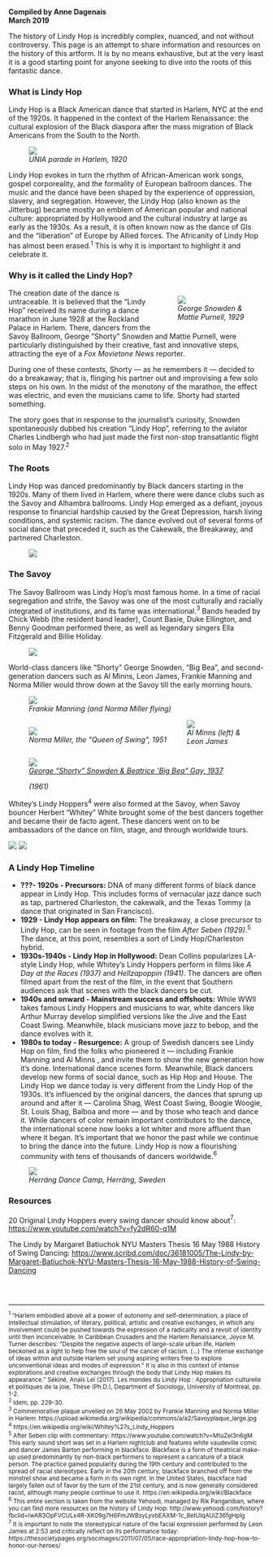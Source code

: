 **Compiled by Anne Dagenais**  
**March 2019**

The history of Lindy Hop is incredibly complex, nuanced, and not without controversy. This page is an attempt to share information and resources on the history of this artform. It is by no means exhaustive, but at the very least it is a good starting point for anyone seeking to dive into the roots of this fantastic dance.

### What is Lindy Hop

Lindy Hop is a Black American dance that started in Harlem, NYC at the end of the 1920s. It happened in the context of the Harlem Renaissance: the cultural explosion of the Black diaspora after the mass migration of Black Americans from the South to the North.

<figure>
	<img src="./images/lindy/harlem-renaissance-1.jpg">
    <figcaption><i>UNIA parade in Harlem, 1920</i></figcaption>
</figure>

Lindy Hop evokes in turn the rhythm of African-American work songs, gospel corporeality, and the formality of European ballroom dances. The music and the dance have been shaped by the experience of oppression, slavery, and segregation. However, the Lindy Hop (also known as the Jitterbug) became mostly an emblem of American popular and national culture: appropriated by Hollywood and the cultural industry at large as early as the 1930s. As a result, it is often known now as the dance of GIs and the &ldquo;liberation&rdquo; of Europe by Allied forces. The Africanity of Lindy Hop has almost been erased.<cite><sup><a style="font-style:normal;text-decoration:none;" href="#1">1</a></sup></cite> This is why it is important to highlight it and celebrate it.

### Why is it called the Lindy Hop?

<figure style="float:right;">
	<img src="./images/lindy/george-snowden-277e3fe0-0237-468b-8be6-efeb780b1f2-resize-750.jpg" style="max-width:180px">
    <figcaption><i>George Snowden &amp;<br/> Mattie Purnell, 1929</i></figcaption>
</figure>

The creation date of the dance is untraceable. It is believed that the &ldquo;Lindy Hop&rdquo; received its name during a dance marathon in June 1928 at the Rockland Palace in Harlem. There, dancers from the Savoy Ballroom, George &ldquo;Shorty&rdquo; Snowden and Mattie Purnell, were particularly distinguished by their creative, fast and innovative steps, attracting the eye of a <cite>Fox Movietone News</cite> reporter.

During one of these contests, Shorty &mdash; as he remembers it &mdash; decided to do a breakaway; that is, flinging his partner out and improvising a few solo steps on his own. In the midst of the monotony of the marathon, the effect was electric, and even the musicians came to life. Shorty had started something. 

The story goes that in response to the journalist&rsquo;s curiosity, Snowden spontaneously dubbed his creation &ldquo;Lindy Hop&rdquo;, referring to the aviator Charles Lindbergh who had just made the first non-stop transatlantic flight solo in May 1927.<cite><sup><a style="font-style:normal;text-decoration:none;" href="#2">2</a></sup></cite>

### The Roots

Lindy Hop was danced predominantly by Black dancers starting in the 1920s. Many of them lived in Harlem, where there were dance clubs such as the Savoy and Alhambra ballrooms. Lindy Hop emerged as a defiant, joyous response to financial hardship caused by the Great Depression, harsh living conditions, and systemic racism. The dance evolved out of several forms of social dance that preceded it, such as the Cakewalk, the Breakaway, and partnered Charleston.

<figure>
	<img src="./images/lindy/the-savoy.jpg">
</figure>

### The Savoy

The Savoy Ballroom was Lindy Hop&rsquo;s most famous home. In a time of racial segregation and strife, the Savoy was one of the most culturally and racially integrated of institutions, and its fame was international.<cite><sup><a style="font-style:normal;text-decoration:none;" href="#3">3</a></sup></cite> Bands headed by Chick Webb (the resident band leader), Count Basie, Duke Ellington, and Benny Goodman performed there, as well as legendary singers Ella Fitzgerald and Billie Holiday.

<figure>
	<img src="./images/lindy/chick-webb-music-famous.jpg">
</figure>

World-class dancers like &ldquo;Shorty&rdquo; George Snowden, &ldquo;Big Bea&rdquo;, and second-generation dancers such as Al Minns, Leon James, Frankie Manning and Norma Miller would throw down at the Savoy till the early morning hours.

<figure>
	<img src="./images/lindy/Featured_Frankie_Manning.jpg">
    <figcaption><i>Frankie Manning (and Norma Miller flying)</i></figcaption>
</figure>

<figure style="float:left;">
	<img src="./images/lindy/476full-norma-miller.jpg">
    <figcaption><i>Norma Miller, the "Queen of Swing", 1951</i></figcaption>
</figure>

<figure style="float:left;">
	<img src="./images/lindy/Screen_Shot_2013-01-30_at_12.06.41_PM_2-4123.jpg">
    <figcaption><i><a href="https://www.youtube.com/watch?v=7Sdk3mqVSRA">George “Shorty” Snowden & Beatrice 'Big Bea" Gay, 1937</a></i></figcaption>
</figure>

<figure style="float:none;">
	<img src="./images/lindy/Al-Minns-Leon-James-TITLE.jpg">
    <figcaption><i>Al Minns (left) & Leon James (1961)</i></figcaption>
</figure>

Whitey&rsquo;s Lindy Hoppers<cite><sup><a style="font-style:normal;text-decoration:none;" href="#4">4</a></sup></cite> were also formed at the Savoy, when Savoy bouncer Herbert &ldquo;Whitey&rdquo; White brought some of the best dancers together and became their de facto agent. These dancers went on to be ambassadors of the dance on film, stage, and through worldwide tours.

<img src="./images/lindy/whiteys+lindy+hoppers+from+NYPL+collection.jpg"> <img src="./images/lindy/5703491413_a67398975c_z.jpg">


### A Lindy Hop Timeline

* **???- 1920s - Precursors:** DNA of many different forms of black dance appear in Lindy Hop. This includes forms of vernacular jazz dance such as tap, partnered Charleston, the cakewalk, and the Texas Tommy (a dance that originated in San Francisco).
* **1929 - Lindy Hop appears on film:** The breakaway, a close precursor to Lindy Hop, can be seen in footage from the film <cite>After Seben (1929)</cite>.<cite><sup><a style="font-style:normal;text-decoration:none;" href="#5">5</a></sup></cite> The dance, at this point, resembles a sort of Lindy Hop/Charleston hybrid.
* **1930s-1940s - Lindy Hop in Hollywood:** Dean Collins popularizes LA-style Lindy Hop, while Whitey&rsquo;s Lindy Hoppers perform in films like <cite>A Day at the Races (1937)</cite> and <cite>Hellzapoppin (1941)</cite>. The dancers are often filmed apart from the rest of the film, in the event that Southern audiences ask that scenes with the black dancers be cut.
* **1940s and onward - Mainstream success and offshoots:** While WWII takes famous Lindy Hoppers and musicians to war, white dancers like Arthur Murray develop simplified versions like the Jive and the East Coast Swing. Meanwhile, black musicians move jazz to bebop, and the dance evolves with it.
* **1980s to today - Resurgence:** A group of Swedish dancers see Lindy Hop on film, find the folks who pioneered it &mdash; including Frankie Manning and Al Minns , and invite them to show the new generation how it&rsquo;s done. International dance scenes form. Meanwhile, Black dancers develop new forms of social dance, such as Hip Hop and House. The Lindy Hop we dance today is very different from the Lindy Hop of the 1930s. It&rsquo;s influenced by the original dancers, the dances that sprung up around and after it &mdash; Carolina Shag, West Coast Swing, Boogie Woogie, St. Louis Shag, Balboa and more &mdash; and by those who teach and dance it. While dancers of color remain important contributors to the dance, the international scene now looks a lot whiter and more affluent than where it began. It&rsquo;s important that we honor the past while we continue to bring the dance into the future. Lindy Hop is now a flourishing community with tens of thousands of dancers worldwide.<cite><sup><a style="font-style:normal;text-decoration:none;" href="#6">6</a></sup></cite>

<figure>
	<img src="./images/lindy/_MG_3385web.jpg">
    <figcaption><i>Herräng Dance Camp, Herräng, Sweden</i></figcaption>
</figure>


### Resources

20 Original Lindy Hoppers every swing dancer should know about<cite><sup><a style="font-style:normal;text-decoration:none;" href="#7">7</a></sup></cite>: https://www.youtube.com/watch?v=fy2dR60-q1M

The Lindy by Margaret Batiuchok NYU Masters Thesis 16 May 1988 History of Swing Dancing: https://www.scribd.com/doc/36181005/The-Lindy-by-Margaret-Batiuchok-NYU-Masters-Thesis-16-May-1988-History-of-Swing-Dancing

<style>
sup a:focus {background-color:yellow;}
</style>
<div style="border-top:1px solid black;margin-top:5em;margin-bottom:1em;padding-top:1em;font-size:smaller;">
<sup><a style="text-decoration:none;" name="1">1</a></sup> &ldquo;Harlem embodied above all a power of autonomy and self-determination, a place of intellectual stimulation, of literary, political, artistic and creative exchanges, in which any involvement could be pushed towards the expression of a radicality and a revolt of identity until then inconceivable. In Caribbean Crusaders and the Harlem Renaissance, Joyce M. Turner describes: "Despite the negative aspects of large-scale urban life, Harlem beckoned as a light to help free the soul of the cancer of racism. (...) The intense exchange of ideas within and outside Harlem set young aspiring writers free to explore unconventional ideas and modes of expression." It is also in this context of intense explorations and creative exchanges through the body that Lindy Hop makes its appearance.&rdquo; Sékiné, Anaïs Leï (2017). Les mondes du Lindy Hop : Appropriation culturelle et politiques de la joie, Thèse (Ph.D.), Department of Sociology, University of Montreal, pp. 1-2.<br/>
<sup><a style="text-decoration:none;" name="2">2</a></sup> Idem, pp. 229-30.<br/>
<sup><a style="text-decoration:none;" name="3">3</a></sup> Commemorative plaque unveiled on 26 May 2002 by Frankie Manning and Norma Miller in Harlem: https://upload.wikimedia.org/wikipedia/commons/a/a2/Savoyplaque_large.jpg<br/>
<sup><a style="text-decoration:none;" name="4">4</a></sup> https://en.wikipedia.org/wiki/Whitey%27s_Lindy_Hoppers<br/>
<sup><a style="text-decoration:none;" name="5">5</a></sup> After Seben clip with commentary: https://www.youtube.com/watch?v=MtuZeI3n6gM 
This early sound short was set in a Harlem nightclub and features white vaudeville comic and dancer James Barton performing in blackface. Blackface is a form of theatrical make-up used predominantly by non-black performers to represent a caricature of a black person. The practice gained popularity during the 19th century and contributed to the spread of racial stereotypes. Early in the 20th century, blackface branched off from the minstrel show and became a form in its own right. In the United States, blackface had largely fallen out of favor by the turn of the 21st century, and is now generally considered racist, although many people continue to use it. https://en.wikipedia.org/wiki/Blackface<br/>
<sup><a style="text-decoration:none;" name="6">6</a></sup> This entire section is taken from the website Yehoodi, managed by Rik Panganiban, where you can find more resources on the history of Lindy Hop: http://www.yehoodi.com/history?fbclid=IwAR3OpFVCULx4R-XK09g7H6FmJWBsyLyvbEAXM-1c_8etUIqAUiZ36fgHpIg<br/>
<sup><a style="text-decoration:none;" name="7">7</a></sup> It is important to note the stereotypical nature of the facial expression performed by Leon James at 2:53 and critically reflect on its performance today: https://thesocietypages.org/socimages/2011/07/05/race-appropriation-lindy-hop-how-to-honor-our-heroes/
</div>
